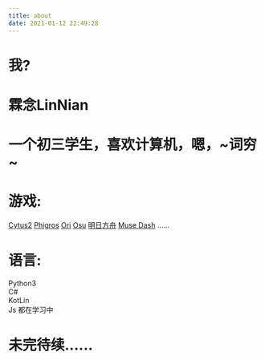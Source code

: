 ```yaml
---
title: about
date: 2021-01-12 22:49:28
---
```

# 我?
# 霖念LinNian
# 一个初三学生，喜欢计算机，嗯，~词穷~
# 游戏:
  [Cytus2](https://c2.dragonest.com/)
  [Phigros](https://www.taptap.com/app/165287)
  [Ori](https://www.orithegame.com/)
  [Osu](https://osu.ppy.sh/home)
  [明日方舟](https://ak.hypergryph.com/index)
  [Muse Dash](http://www.peroperogames.com/)
  ......
# 语言:
Python3  
C#  
KotLin  
Js
都在学习中

# 未完待续......
